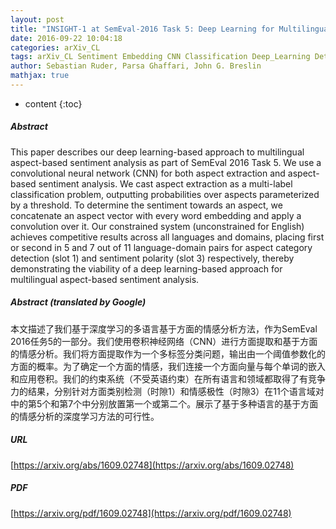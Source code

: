 ```yaml
---
layout: post
title: "INSIGHT-1 at SemEval-2016 Task 5: Deep Learning for Multilingual Aspect-based Sentiment Analysis"
date: 2016-09-22 10:04:18
categories: arXiv_CL
tags: arXiv_CL Sentiment Embedding CNN Classification Deep_Learning Detection
author: Sebastian Ruder, Parsa Ghaffari, John G. Breslin
mathjax: true
---
```


* content
{:toc}

##### Abstract
This paper describes our deep learning-based approach to multilingual aspect-based sentiment analysis as part of SemEval 2016 Task 5. We use a convolutional neural network (CNN) for both aspect extraction and aspect-based sentiment analysis. We cast aspect extraction as a multi-label classification problem, outputting probabilities over aspects parameterized by a threshold. To determine the sentiment towards an aspect, we concatenate an aspect vector with every word embedding and apply a convolution over it. Our constrained system (unconstrained for English) achieves competitive results across all languages and domains, placing first or second in 5 and 7 out of 11 language-domain pairs for aspect category detection (slot 1) and sentiment polarity (slot 3) respectively, thereby demonstrating the viability of a deep learning-based approach for multilingual aspect-based sentiment analysis.

##### Abstract (translated by Google)
本文描述了我们基于深度学习的多语言基于方面的情感分析方法，作为SemEval 2016任务5的一部分。我们使用卷积神经网络（CNN）进行方面提取和基于方面的情感分析。我们将方面提取作为一个多标签分类问题，输出由一个阈值参数化的方面的概率。为了确定一个方面的情感，我们连接一个方面向量与每个单词的嵌入和应用卷积。我们的约束系统（不受英语约束）在所有语言和领域都取得了有竞争力的结果，分别针对方面类别检测（时隙1）和情感极性（时隙3）在11个语言域对中的第5个和第7个中分别放置第一个或第二个。展示了基于多种语言的基于方面的情感分析的深度学习方法的可行性。

##### URL
[https://arxiv.org/abs/1609.02748](https://arxiv.org/abs/1609.02748)

##### PDF
[https://arxiv.org/pdf/1609.02748](https://arxiv.org/pdf/1609.02748)


